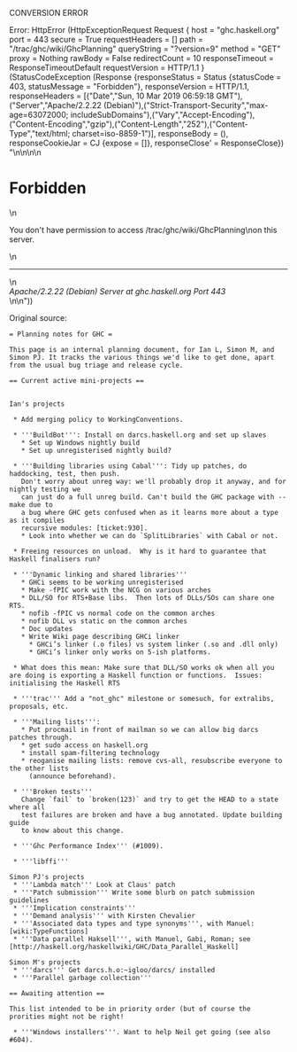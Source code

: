 CONVERSION ERROR

Error: HttpError (HttpExceptionRequest Request {
  host                 = "ghc.haskell.org"
  port                 = 443
  secure               = True
  requestHeaders       = []
  path                 = "/trac/ghc/wiki/GhcPlanning"
  queryString          = "?version=9"
  method               = "GET"
  proxy                = Nothing
  rawBody              = False
  redirectCount        = 10
  responseTimeout      = ResponseTimeoutDefault
  requestVersion       = HTTP/1.1
}
 (StatusCodeException (Response {responseStatus = Status {statusCode = 403, statusMessage = "Forbidden"}, responseVersion = HTTP/1.1, responseHeaders = [("Date","Sun, 10 Mar 2019 06:59:18 GMT"),("Server","Apache/2.2.22 (Debian)"),("Strict-Transport-Security","max-age=63072000; includeSubDomains"),("Vary","Accept-Encoding"),("Content-Encoding","gzip"),("Content-Length","252"),("Content-Type","text/html; charset=iso-8859-1")], responseBody = (), responseCookieJar = CJ {expose = []}, responseClose' = ResponseClose}) "<!DOCTYPE HTML PUBLIC \"-//IETF//DTD HTML 2.0//EN\">\n<html><head>\n<title>403 Forbidden</title>\n</head><body>\n<h1>Forbidden</h1>\n<p>You don't have permission to access /trac/ghc/wiki/GhcPlanning\non this server.</p>\n<hr>\n<address>Apache/2.2.22 (Debian) Server at ghc.haskell.org Port 443</address>\n</body></html>\n"))

Original source:

```trac
= Planning notes for GHC =

This page is an internal planning document, for Ian L, Simon M, and Simon PJ. It tracks the various things we'd like to get done, apart from the usual bug triage and release cycle.

== Current active mini-projects ==


Ian's projects

 * Add merging policy to WorkingConventions.

 * '''BuildBot''': Install on darcs.haskell.org and set up slaves
   * Set up Windows nightly build
   * Set up unregisterised nightly build?

 * '''Building libraries using Cabal''': Tidy up patches, do haddocking, test, then push.
   Don't worry about unreg way: we'll probably drop it anyway, and for nightly testing we
   can just do a full unreg build. Can't build the GHC package with --make due to
   a bug where GHC gets confused when as it learns more about a type as it compiles
   recursive modules: [ticket:930].
   * Look into whether we can do `SplitLibraries` with Cabal or not.

 * Freeing resources on unload.  Why is it hard to guarantee that Haskell finalisers run?

 * '''Dynamic linking and shared libraries'''
   * GHCi seems to be working unregisterised
   * Make -fPIC work with the NCG on various arches
   * DLL/SO for RTS+Base libs.  Then lots of DLLs/SOs can share one RTS.
   * nofib -fPIC vs normal code on the common arches
   * nofib DLL vs static on the common arches
   * Doc updates
   * Write Wiki page describing GHCi linker
     * GHCi’s linker (.o files) vs system linker (.so and .dll only)
     * GHCi’s linker only works on 5-ish platforms.  

 * What does this mean: Make sure that DLL/SO works ok when all you are doing is exporting a Haskell function or functions.  Issues: initialising the Haskell RTS

 * '''trac''' Add a "not_ghc" milestone or somesuch, for extralibs, proposals, etc.

 * '''Mailing lists''':
   * Put procmail in front of mailman so we can allow big darcs patches through.
   * get sudo access on haskell.org
   * install spam-filtering technology
   * reoganise mailing lists: remove cvs-all, resubscribe everyone to the other lists
     (announce beforehand).

 * '''Broken tests'''
   Change `fail` to `broken(123)` and try to get the HEAD to a state where all
   test failures are broken and have a bug annotated. Update building guide
   to know about this change.

 * '''Ghc Performance Index''' (#1009).

 * '''libffi'''

Simon PJ's projects
 * '''Lambda match''' Look at Claus' patch
 * '''Patch submission''' Write some blurb on patch submission guidelines
 * '''Implication constraints'''
 * '''Demand analysis''' with Kirsten Chevalier
 * '''Associated data types and type synonyms''', with Manuel: [wiki:TypeFunctions]
 * '''Data parallel Haksell''', with Manuel, Gabi, Roman; see [http://haskell.org/haskellwiki/GHC/Data_Parallel_Haskell]

Simon M's projects
 * '''darcs''' Get darcs.h.o:~igloo/darcs/ installed
 * '''Parallel garbage collection'''

== Awaiting attention ==

This list intended to be in priority order (but of course the prorities might not be right!

 * '''Windows installers'''. Want to help Neil get going (see also #604).


```
